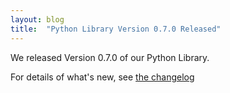 ```yaml
---
layout: blog
title:  "Python Library Version 0.7.0 Released"
---
```


We released Version 0.7.0 of our Python Library.

For details of what's new, see [the changelog](https://github.com/DataTig/DataTig/blob/main/CHANGELOG.md#070---2024-11-06)
